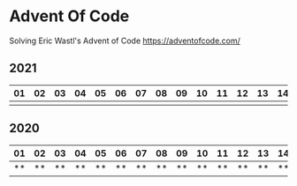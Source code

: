 # Advent Of Code
Solving Eric Wastl's Advent of Code https://adventofcode.com/

## 2021
| 01 | 02 | 03 | 04 | 05 | 06 | 07 | 08 | 09 | 10 | 11 | 12 | 13 | 14 | 15 | 16 | 17 | 18 | 19 | 20 | 21 | 22 | 23 | 24 | 25 |
|----|----|----|----|----|----|----|----|----|----|----|----|----|----|----|----|----|----|----|----|----|----|----|----|----|
|    |    |    |    |    |    |    |    |    |    |    |    |    |    |    |    |    |    |    |    |    |    |    |    |    |



## 2020
| 01 | 02 | 03 | 04 | 05 | 06 | 07 | 08 | 09 | 10 | 11 | 12 | 13 | 14 | 15 | 16 | 17 | 18 | 19 | 20 | 21 | 22 | 23 | 24 | 25 |
|----|----|----|----|----|----|----|----|----|----|----|----|----|----|----|----|----|----|----|----|----|----|----|----|----|
| ** | ** | ** | ** | ** | ** | ** | ** | ** | ** | ** | ** | ** | ** | ** | ** | ** | ** | ** | *  | ** | ** | *  |    |    |
